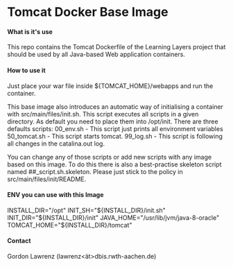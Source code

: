 # Tomcat Docker Base Image
#### What is it's use
This repo contains the Tomcat Dockerfile of the Learning Layers project that should be used by all Java-based Web application containers.

#### How to use it
Just place your war file inside ${TOMCAT_HOME}/webapps and run the container.

This base image also introduces an automatic way of initialising a container with src/main/files/init.sh.
This script executes all scripts in a given directory. As default you need to place them into /opt/init.
There are three defaults scripts:
00_env.sh - This script just prints all environment variables
50_tomcat.sh - This script starts tomcat.
99_log.sh - This script is following all changes in the catalina.out log.

You can change any of those scripts or add new scripts with any image based on this image. To do this there is also a best-practise skeleton script named ##_script.sh.skeleton.
Please just stick to the policy in src/main/files/init/README.

#### ENV you can use with this Image

INSTALL_DIR="/opt"
INIT_SH="${INSTALL_DIR}/init.sh"
INIT_DIR="${INSTALL_DIR}/init"
JAVA_HOME="/usr/lib/jvm/java-8-oracle"
TOMCAT_HOME="${INSTALL_DIR}/tomcat"

#### Contact
Gordon Lawrenz (lawrenz<ät>dbis.rwth-aachen.de)
